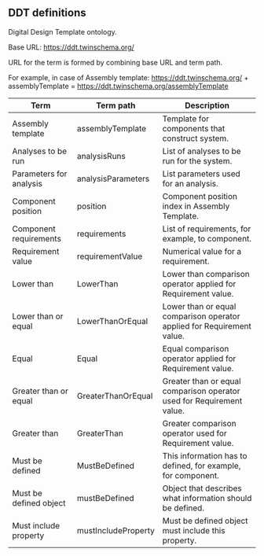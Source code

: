 ## DDT definitions

Digital Design Template ontology.

Base URL: https://ddt.twinschema.org/

URL for the term is formed by combining base URL and term path.

For example, in case of Assembly template: https://ddt.twinschema.org/ + assemblyTemplate = https://ddt.twinschema.org/assemblyTemplate

| Term | Term path| Description |
| ------------- | ------------- | ------------- |
| Assembly template | assemblyTemplate | Template for components that construct system. |
| Analyses to be run | analysisRuns | List of analyses to be run for the system. |
| Parameters for analysis | analysisParameters | List parameters used for an analysis. |
| Component position | position | Component position index in Assembly Template. |
| Component requirements | requirements | List of requirements, for example, to component. |
| Requirement value | requirementValue | Numerical value for a requirement. |
| Lower than | LowerThan | Lower than comparison operator applied for Requirement value. |
| Lower than or equal | LowerThanOrEqual | Lower than or equal comparison operator applied for Requirement value. |
| Equal | Equal | Equal comparison operator applied for Requirement value. |
| Greater than or equal | GreaterThanOrEqual | Greater than or equal comparison operator used for Requirement value. |
| Greater than | GreaterThan | Greater comparison operator used for Requirement value. |
| Must be defined | MustBeDefined | This information has to defined, for example, for component. |
| Must be defined object | mustBeDefined | Object that describes what information should be defined. |
| Must include property | mustIncludeProperty | Must be defined object must include this property. |